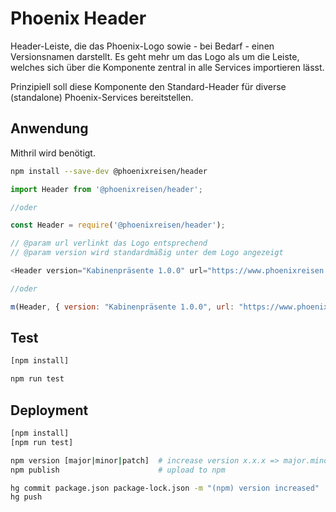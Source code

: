 # Phoenix Header

Header-Leiste, die das Phoenix-Logo sowie - bei Bedarf - einen Versionsnamen darstellt. Es geht mehr um das Logo als um die Leiste, welches sich über die Komponente zentral in alle Services importieren lässt.

Prinzipiell soll diese Komponente den Standard-Header für diverse (standalone) Phoenix-Services bereitstellen.

## Anwendung

Mithril wird benötigt.

```bash
npm install --save-dev @phoenixreisen/header
```

```js
import Header from '@phoenixreisen/header';

//oder

const Header = require('@phoenixreisen/header');
```

```js
// @param url verlinkt das Logo entsprechend
// @param version wird standardmäßig unter dem Logo angezeigt

<Header version="Kabinenpräsente 1.0.0" url="https://www.phoenixreisen.com" />

//oder

m(Header, { version: "Kabinenpräsente 1.0.0", url: "https://www.phoenixreisen.com" });
```

## Test

```bash
[npm install]

npm run test
```

## Deployment

```bash
[npm install]
[npm run test]

npm version [major|minor|patch]  # increase version x.x.x => major.minor.patch
npm publish                      # upload to npm

hg commit package.json package-lock.json -m "(npm) version increased"
hg push
```